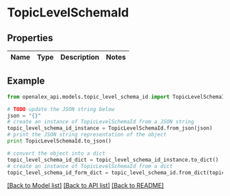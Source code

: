 # TopicLevelSchemaId


## Properties

Name | Type | Description | Notes
------------ | ------------- | ------------- | -------------

## Example

```python
from openalex_api.models.topic_level_schema_id import TopicLevelSchemaId

# TODO update the JSON string below
json = "{}"
# create an instance of TopicLevelSchemaId from a JSON string
topic_level_schema_id_instance = TopicLevelSchemaId.from_json(json)
# print the JSON string representation of the object
print TopicLevelSchemaId.to_json()

# convert the object into a dict
topic_level_schema_id_dict = topic_level_schema_id_instance.to_dict()
# create an instance of TopicLevelSchemaId from a dict
topic_level_schema_id_form_dict = topic_level_schema_id.from_dict(topic_level_schema_id_dict)
```
[[Back to Model list]](../README.md#documentation-for-models) [[Back to API list]](../README.md#documentation-for-api-endpoints) [[Back to README]](../README.md)


